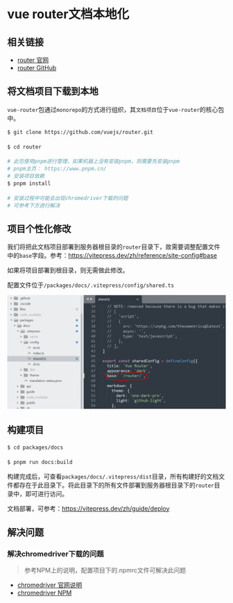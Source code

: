 # vue router文档本地化

## 相关链接

* [router 官网](https://router.vuejs.org/)
* [router GitHub](https://github.com/vuejs/router)

## 将文档项目下载到本地

`vue-router`包通过`monorepo`的方式进行组织，其`文档项目`位于`vue-router`的核心包中。

```bash
$ git clone https://github.com/vuejs/router.git

$ cd router

# 此包使用pnpm进行管理，如果机器上没有安装pnpm，则需要先安装pnpm
# pnpm主页： https://www.pnpm.cn/
# 安装项目依赖
$ pnpm install

# 安装过程中可能会出现chromedriver下载的问题
# 可参考下方进行解决
```

## 项目个性化修改

我们将把此文档项目部署到服务器根目录的`router`目录下，故需要调整配置文件中的`base`字段。参考：https://vitepress.dev/zh/reference/site-config#base

如果将项目部署到根目录，则无需做此修改。

配置文件位于`/packages/docs/.vitepress/config/shared.ts`

![配置文件](./images/vue-router-config.png)

## 构建项目

```bash
$ cd packages/docs

$ pnpm run docs:build
```

构建完成后，可查看`packages/docs/.vitepress/dist`目录，所有构建好的文档文件都存在于此目录下。将此目录下的所有文件部署到服务器根目录下的`router`目录中，即可进行访问。

文档部署，可参考：https://vitepress.dev/zh/guide/deploy

## 解决问题

### 解决chromedriver下载的问题

> 参考NPM上的说明，配置项目下的.npmrc文件可解决此问题

* [chromedriver 官网说明](https://developer.chrome.com/docs/chromedriver?hl=zh-cn)
* [chromedriver NPM](https://www.npmjs.com/package/chromedriver)

<!--

配置`.npmrc`

```
shamefully-hoist=true
detect_chromedriver_version=true
strict-peer-dependencies=false

# chromedriver_cdnurl=https://npmmirror.com/metadata
# chromedriver_cdnbinariesurl=https://npmmirror.com/binaries

chromedriver_cdnurl=http://192.168.0.104:8080
chromedriver_cdnbinariesurl=http://192.168.0.104:8080
```

> 使用powershell输出文件夹结构

```bash
$ tree /F
卷 勿动-代码 的文件夹 PATH 列表
卷序列号为 5663-5A66
E:.
├─129.0.6668.100
│  └─win64
│          chromedriver-win64.zip
│
└─chrome-for-testing
        latest-versions-per-milestone.json
```

查看自己电脑上安装的Chrome浏览器版本，
-->

